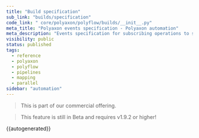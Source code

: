 ```yaml
---
title: "Build specification"
sub_link: "builds/specification"
code_link: " core/polyaxon/polyflow/builds/__init__.py"
meta_title: "Polyaxon events specification - Polyaxon automation"
meta_description: "Events specification for subscribing operations to specific external triggers or internal conditions."
visibility: public
status: published
tags:
  - reference
  - polyaxon
  - polyflow
  - pipelines
  - mapping
  - parallel
sidebar: "automation"
---
```


<blockquote class="commercial">This is part of our commercial offering.</blockquote>
<blockquote class="info">This feature is still in Beta and requires v1.9.2 or higher!</blockquote>

{{autogenerated}}
